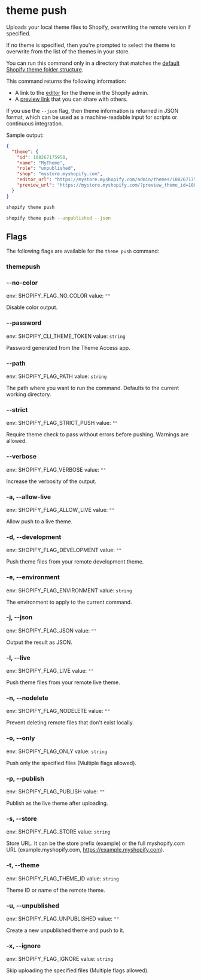 # theme push

Uploads your local theme files to Shopify, overwriting the remote version if specified.

  If no theme is specified, then you're prompted to select the theme to overwrite from the list of the themes in your store.

  You can run this command only in a directory that matches the [default Shopify theme folder structure](https://shopify.dev/docs/themes/tools/cli#directory-structure).

  This command returns the following information:

  - A link to the [editor](https://shopify.dev/docs/themes/tools/online-editor) for the theme in the Shopify admin.
  - A [preview link](https://help.shopify.com/manual/online-store/themes/adding-themes#share-a-theme-preview-with-others) that you can share with others.

  If you use the `--json` flag, then theme information is returned in JSON format, which can be used as a machine-readable input for scripts or continuous integration.

  Sample output:

  ```json
  {
    "theme": {
      "id": 108267175958,
      "name": "MyTheme",
      "role": "unpublished",
      "shop": "mystore.myshopify.com",
      "editor_url": "https://mystore.myshopify.com/admin/themes/108267175958/editor",
      "preview_url": "https://mystore.myshopify.com/?preview_theme_id=108267175958"
    }
  }
  ```
    

```bash
shopify theme push

shopify theme push --unpublished --json
```

## Flags

The following flags are available for the `theme push` command:

### themepush

### --no-color

env: SHOPIFY_FLAG_NO_COLOR
value: `""`

Disable color output.

### --password <value>

env: SHOPIFY_CLI_THEME_TOKEN
value: `string`

Password generated from the Theme Access app.

### --path <value>

env: SHOPIFY_FLAG_PATH
value: `string`

The path where you want to run the command. Defaults to the current working directory.

### --strict

env: SHOPIFY_FLAG_STRICT_PUSH
value: `""`

Require theme check to pass without errors before pushing. Warnings are allowed.

### --verbose

env: SHOPIFY_FLAG_VERBOSE
value: `""`

Increase the verbosity of the output.

### -a, --allow-live

env: SHOPIFY_FLAG_ALLOW_LIVE
value: `""`

Allow push to a live theme.

### -d, --development

env: SHOPIFY_FLAG_DEVELOPMENT
value: `""`

Push theme files from your remote development theme.

### -e, --environment <value>

env: SHOPIFY_FLAG_ENVIRONMENT
value: `string`

The environment to apply to the current command.

### -j, --json

env: SHOPIFY_FLAG_JSON
value: `""`

Output the result as JSON.

### -l, --live

env: SHOPIFY_FLAG_LIVE
value: `""`

Push theme files from your remote live theme.

### -n, --nodelete

env: SHOPIFY_FLAG_NODELETE
value: `""`

Prevent deleting remote files that don't exist locally.

### -o, --only <value>

env: SHOPIFY_FLAG_ONLY
value: `string`

Push only the specified files (Multiple flags allowed).

### -p, --publish

env: SHOPIFY_FLAG_PUBLISH
value: `""`

Publish as the live theme after uploading.

### -s, --store <value>

env: SHOPIFY_FLAG_STORE
value: `string`

Store URL. It can be the store prefix (example) or the full myshopify.com URL (example.myshopify.com, https://example.myshopify.com).

### -t, --theme <value>

env: SHOPIFY_FLAG_THEME_ID
value: `string`

Theme ID or name of the remote theme.

### -u, --unpublished

env: SHOPIFY_FLAG_UNPUBLISHED
value: `""`

Create a new unpublished theme and push to it.

### -x, --ignore <value>

env: SHOPIFY_FLAG_IGNORE
value: `string`

Skip uploading the specified files (Multiple flags allowed).

